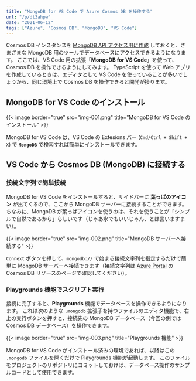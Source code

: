 ```yaml
---
title: "MongoDB for VS Code で Azure Cosmos DB を操作する"
url: "/p/dt3ahpw"
date: "2021-06-12"
tags: ["Azure", "Cosmos DB", "MongoDB", "VS Code"]
---
```


Cosmos DB インスタンスを [MongoDB API アクセス用に作成](/p/cd9bg3x) しておくと、さまざまな MongoDB 用のツールでデータベースにアクセスできるようになります。
ここでは、VS Code 用の拡張「__MongoDB for VS Code__」を使って、Cosmos DB を操作できるようにしてみます。
TypeScript を使って Web アプリを作成しているときは、エディタとして VS Code を使っていることが多いでしょうから、同じ環境上で Cosmos DB を操作できると開発が捗ります。


MongoDB for VS Code のインストール
----

{{< image border="true" src="img-001.png" title="MongoDB for VS Code のインストール" >}}

MongoDB for VS Code は、VS Code の Extesions バー (`Cmd/Ctrl + Shift + X`) で __`MongoDB`__ で検索すれば簡単にインストールできます。


VS Code から Cosmos DB (MongoDB) に接続する
----

### 接続文字列で簡単接続

MongoDB for VS Code をインストールすると、サイドバーに __葉っぱのアイコン__ が出てくるので、ここから MongoDB サーバーに接続することができます。
ちなみに、MongoDB が葉っぱアイコンを使うのは、それを使うことが「シンプルで自然であるから」らしいです（じゃあ水でもいいじゃん、とは言いますまい）。

{{< image border="true" src="img-002.png" title="MongoDB サーバーへ接続する" >}}

`Connext` ボタンを押して、`mongodb://` で始まる接続文字列を指定するだけで簡単に MongoDB サーバーへ接続できます（接続文字列は [Azure Portal](https://portal.azure.com/) の Cosmos DB リソースのページで確認してください）。

### Playgrounds 機能でスクリプト実行

接続に完了すると、__Playgrounds__ 機能でデータベースを操作できるようになります。
これは次のような `.mongodb` 拡張子を持つファイルのエディタ機能で、右上の実行ボタンを押すと、接続先の MongoDB データベース（今回の例では Cosmos DB データベース）を操作できます。

{{< image border="true" src="img-003.png" title="Playgrounds 機能" >}}

MongoDB for VS Code がインストール済みの環境であれば、以降はこの `.mongodb` ファイルを開くだけで Playgrounds 機能が起動します。
このファイルをプロジェクトのリポジトリにコミットしておけば、データベース操作のサンプルコードとして使用できます。

